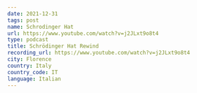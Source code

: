 ```yaml
---
date: 2021-12-31
tags: post
name: Schrodinger Hat
url: https://www.youtube.com/watch?v=j2JLxt9o8t4
type: podcast
title: Schrödinger Hat Rewind
recording_url: https://www.youtube.com/watch?v=j2JLxt9o8t4
city: Florence
country: Italy
country_code: IT
language: Italian
---
```

